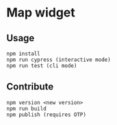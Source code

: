# Map widget

## Usage

```
npm install
npm run cypress (interactive mode)
npm run test (cli mode)
```

## Contribute

```
npm version <new version>
npm run build
npm publish (requires OTP)
```